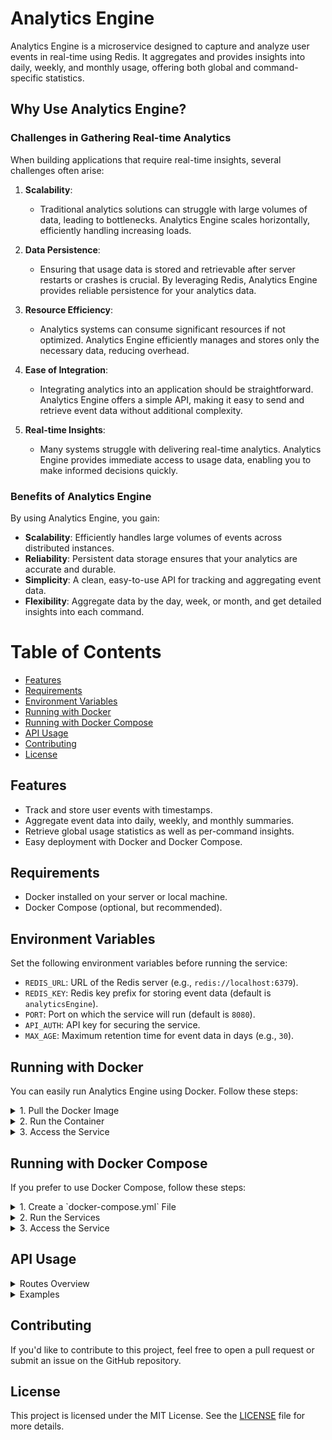 # Analytics Engine

Analytics Engine is a microservice designed to capture and analyze user events in real-time using Redis. It aggregates and provides insights into daily, weekly, and monthly usage, offering both global and command-specific statistics.

## Why Use Analytics Engine?

### Challenges in Gathering Real-time Analytics

When building applications that require real-time insights, several challenges often arise:

1. **Scalability**: 
   - Traditional analytics solutions can struggle with large volumes of data, leading to bottlenecks. Analytics Engine scales horizontally, efficiently handling increasing loads.

2. **Data Persistence**: 
   - Ensuring that usage data is stored and retrievable after server restarts or crashes is crucial. By leveraging Redis, Analytics Engine provides reliable persistence for your analytics data.

3. **Resource Efficiency**: 
   - Analytics systems can consume significant resources if not optimized. Analytics Engine efficiently manages and stores only the necessary data, reducing overhead.

4. **Ease of Integration**: 
   - Integrating analytics into an application should be straightforward. Analytics Engine offers a simple API, making it easy to send and retrieve event data without additional complexity.

5. **Real-time Insights**:
   - Many systems struggle with delivering real-time analytics. Analytics Engine provides immediate access to usage data, enabling you to make informed decisions quickly.

### Benefits of Analytics Engine

By using Analytics Engine, you gain:

- **Scalability**: Efficiently handles large volumes of events across distributed instances.
- **Reliability**: Persistent data storage ensures that your analytics are accurate and durable.
- **Simplicity**: A clean, easy-to-use API for tracking and aggregating event data.
- **Flexibility**: Aggregate data by the day, week, or month, and get detailed insights into each command.

# Table of Contents

- [Features](#features)
- [Requirements](#requirements)
- [Environment Variables](#environment-variables)
- [Running with Docker](#running-with-docker)
- [Running with Docker Compose](#running-with-docker-compose)
- [API Usage](#api-usage)
- [Contributing](#contributing)
- [License](#license)

## Features

- Track and store user events with timestamps.
- Aggregate event data into daily, weekly, and monthly summaries.
- Retrieve global usage statistics as well as per-command insights.
- Easy deployment with Docker and Docker Compose.

## Requirements

- Docker installed on your server or local machine.
- Docker Compose (optional, but recommended).

## Environment Variables

Set the following environment variables before running the service:

- `REDIS_URL`: URL of the Redis server (e.g., `redis://localhost:6379`).
- `REDIS_KEY`: Redis key prefix for storing event data (default is `analyticsEngine`).
- `PORT`: Port on which the service will run (default is `8080`).
- `API_AUTH`: API key for securing the service.
- `MAX_AGE`: Maximum retention time for event data in days (e.g., `30`).

## Running with Docker

You can easily run Analytics Engine using Docker. Follow these steps:

<details>
<summary>1. Pull the Docker Image</summary>

```bash
docker pull ghcr.io/digital39999/analytics-engine:latest
```

</details>

<details>
<summary>2. Run the Container</summary>

Run the container with the necessary environment variables:

```bash
docker run -d \
  -e REDIS_URL="redis://your-redis-url:6379" \
  -e PORT=8080 \
  -e MAX_AGE=30 \
  -e API_AUTH="your-api-key" \
  -p 8080:8080 \
  ghcr.io/digital39999/redis-analytics-engine:latest
```

</details>

<details>
<summary>3. Access the Service</summary>

The service will be available at `http://localhost:8080`.

</details>

## Running with Docker Compose

If you prefer to use Docker Compose, follow these steps:

<details>
<summary>1. Create a `docker-compose.yml` File</summary>

Here’s an example `docker-compose.yml`:

```yaml
version: '3.8'

services:
  analytics-engine:
    image: ghcr.io/digital39999/analytics-engine:latest
    environment:
      REDIS_URL: "redis://redis:6379"
      PORT: 8080
      API_AUTH: "your-api-key"
      MAX_AGE: 365
    ports:
      - "8080:8080"
    depends_on:
      - redis

  redis:
    image: redis:latest
    ports:
      - "6379:6379"
```

</details>

<details>
<summary>2. Run the Services</summary>

To start the services, use the following command:

```bash
docker-compose up -d
```

</details>

<details>
<summary>3. Access the Service</summary>

Once the services are up, you can access Analytics Engine at `http://localhost:8080`.

</details>

## API Usage

<details>
<summary>Routes Overview</summary>

### Record an Event

You can record an event by sending a POST request to `/event`. Here's an example using `curl`:

```bash
curl -X POST http://localhost:8080/event \
-H "Content-Type: application/json" \
-H "Authorization: your-api-key" \
-d '{
  "name": "login",
  "uniqueId": "user123",
  "createdAt": 1632960000000,
  "type": "auth"
}'
```

- **`name`**: The event name (e.g., `login`, `purchase`).
- **`uniqueId`**: A unique identifier for the user (optional).
- **`createdAt`**: The timestamp of the event.
- **`type`**: The type of event (e.g., `auth`, `purchase`).

### Get Aggregated Analytics

To retrieve aggregated analytics, send a GET request to `/analytics`:

```bash
curl -X GET http://localhost:8080/analytics
```

- **Optional Query Parameters**:
  - `lookback`: Number of days to look back for daily counts (default is `7`).
  - `type`: Filter analytics by a specific type.
  - `uniqueId`: Filter analytics by a specific user ID.

### Get System Statistics

To retrieve system statistics, send a GET request to `/stats`:

```bash
curl -X GET http://localhost:8080/stats
```

- This will return information such as the total Redis keys, CPU and RAM usage, system uptime, and more.

### Flush Analytics Data

To flush analytics data from Redis, send a DELETE request to `/analytics`:

```bash
curl -X DELETE http://localhost:8080/analytics
```

- **Optional Query Parameter**:
  - `type`: Flush analytics data by a specific type.

</details>

<details>
<summary>Examples</summary>

### Example Node.js Client

Here’s how you could integrate Analytics Engine into a Node.js project:

```javascript
const apiUrl = 'http://localhost:8080/event';

async function recordEvent() {
  try {
    const response = await fetch(apiUrl, {
      method: 'POST',
      headers: {
        'Content-Type': 'application/json',
        'Authorization': 'your-api-key'
      },
      body: JSON.stringify({
        name: 'login',
        uniqueId: 'user123',
        createdAt: Date.now()
        type: 'auth'
      })
    }).then(res => res.json());

    if (response.error) throw new Error(response.error);
    console.log('Event recorded successfully:', response.data);
  } catch (error) {
    console.error('Error recording event:', error.message);
  }
}

recordEvent();
```

### Example Python Client

Here’s how you could integrate Analytics Engine into a Python project using `requests`:

```python
import requests
import time

api_url = 'http://localhost:8080/event'

def record_event():
    data = {
        'name': 'login',
        'uniqueId': 'user123',
        'createdAt': int(time.time() * 1000)  # milliseconds
        'type': 'auth'
    }
    
    headers = {
        'Authorization': 'your-api-key',
        'Content-Type': 'application/json'
    }
    
    response = requests.post(api_url, json=data, headers=headers)
    if response.status_code == 200:
        print('Event recorded successfully:', response.json())
    else:
        print('Error recording event:', response.text)

record_event()
```

</details>

## Contributing

If you'd like to contribute to this project, feel free to open a pull request or submit an issue on the GitHub repository.

## License

This project is licensed under the MIT License. See the [LICENSE](LICENSE) file for more details. 